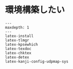 # 環境構築したい

```{toctree}
---
maxdepth: 1
---
latex-install
latex-tlmgr
latex-kpsewhich
latex-texdoc
latex-chktex
latex-detex
latex-kanji-config-udpmap-sys
```

